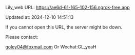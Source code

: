 Lily_web URL: https://ae6d-61-165-102-156.ngrok-free.app

Updated at: 2024-12-10 14:51:13

If you cannot open this URL, the server might be down.

Please contact: 

goley04@foxmail.com Or Wechat:GL_yeaH